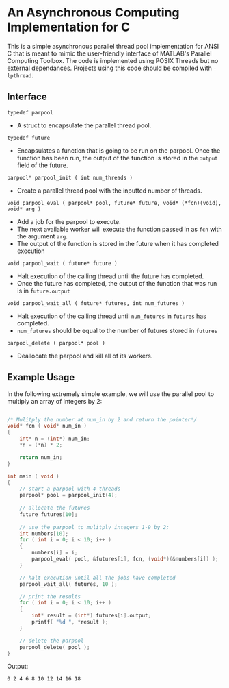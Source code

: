 # An Asynchronous Computing Implementation for C

This is a simple asynchronous parallel thread pool implementation for ANSI C that is meant to mimic the user-friendly interface of MATLAB's Parallel Computing Toolbox. The code is implemented using POSIX Threads but no external dependances. Projects using this code should be compiled with `-lpthread`.

## Interface

`typedef parpool`
- A struct to encapsulate the parallel thread pool.

`typedef future`
- Encapsulates a function that is going to be run on the parpool. Once the function has been run, the output of the function is stored in the `output` field of the future. 

`parpool* parpool_init ( int num_threads )`
- Create a parallel thread pool with the inputted number of threads.

`void parpool_eval ( parpool* pool, future* future, void* (*fcn)(void), void* arg )`
- Add a job for the parpool to execute. 
- The next available worker will execute the function passed in as `fcn` with the argument `arg`.
- The output of the function is stored in the future when it has completed execution

`void parpool_wait ( future* future )`
- Halt execution of the calling thread until the future has completed.
- Once the future has completed, the output of the function that was run is in `future.output`

`void parpool_wait_all ( future* futures, int num_futures )`
- Halt execution of the calling thread until `num_futures` in `futures` has completed.
- `num_futures` should be equal to the number of futures stored in `futures`

`parpool_delete ( parpool* pool )`
- Deallocate the parpool and kill all of its workers.


## Example Usage

In the following extremely simple example, we will use the parallel pool to multiply an array of integers by 2:

```C

/* Mulitply the number at num_in by 2 and return the pointer*/
void* fcn ( void* num_in )
{
    int* n = (int*) num_in;
    *n = (*n) * 2;

    return num_in;
}

int main ( void )
{
    // start a parpool with 4 threads
    parpool* pool = parpool_init(4);
    
    // allocate the futures
    future futures[10];
    
    // use the parpool to mulitply integers 1-9 by 2;
    int numbers[10];
    for ( int i = 0; i < 10; i++ )
    {
        numbers[i] = i;
        parpool_eval( pool, &futures[i], fcn, (void*)(&numbers[i]) );
    }

    // halt execution until all the jobs have completed
    parpool_wait_all( futures, 10 );

    // print the results
    for ( int i = 0; i < 10; i++ )
    {
        int* result = (int*) futures[i].output;
        printf( "%d ", *result );
    }

    // delete the parpool
    parpool_delete( pool );
}

```

Output:
``` 
0 2 4 6 8 10 12 14 16 18
```
